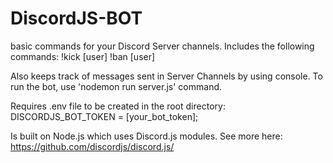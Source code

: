 # DiscordJS-BOT
basic commands for your Discord Server channels.
Includes the following commands:
  !kick [user]
  !ban [user]
  
Also keeps track of messages sent in Server Channels by using console.
To run the bot, use 'nodemon run server.js' command.

Requires .env file to be created in the root directory:
  DISCORDJS_BOT_TOKEN = [your_bot_token];
  
Is built on Node.js which uses Discord.js modules.
See more here: https://github.com/discordjs/discord.js/
